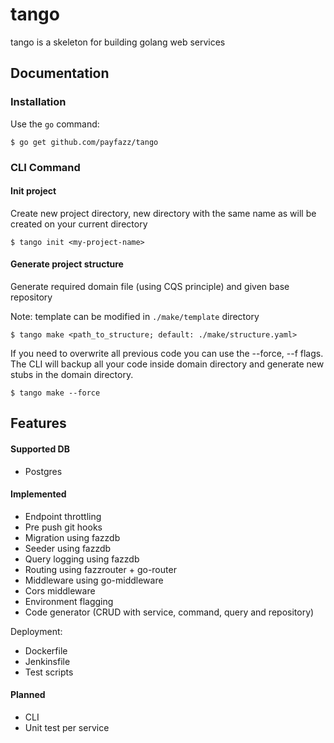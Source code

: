 # tango

tango is a skeleton for building golang web services

## Documentation

### Installation

Use the `go` command:

```
$ go get github.com/payfazz/tango
```

### CLI Command

#### Init project

Create new project directory, new directory with the same name as <my-project-name> will be created on your current directory

```
$ tango init <my-project-name>
```

#### Generate project structure

Generate required domain file (using CQS principle) and given base repository

Note: template can be modified in `./make/template` directory

```
$ tango make <path_to_structure; default: ./make/structure.yaml>
```

If you need to overwrite all previous code you can use the --force, --f flags. The CLI will backup all your code inside domain directory and generate new stubs in the domain directory.

```
$ tango make --force
```

## Features

#### Supported DB

- Postgres

#### Implemented

- Endpoint throttling
- Pre push git hooks
- Migration using fazzdb
- Seeder using fazzdb
- Query logging using fazzdb
- Routing using fazzrouter + go-router
- Middleware using go-middleware
- Cors middleware
- Environment flagging
- Code generator (CRUD with service, command, query and repository)

Deployment:
- Dockerfile
- Jenkinsfile
- Test scripts

#### Planned

- CLI
- Unit test per service
